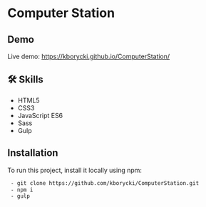 # Computer Station

## Demo

Live demo: https://kborycki.github.io/ComputerStation/

## 🛠 Skills

- HTML5
- CSS3
- JavaScript ES6
- Sass
- Gulp

## Installation

To run this project, install it locally using npm:

```bash
 - git clone https://github.com/kborycki/ComputerStation.git
 - npm i
 - gulp
```
